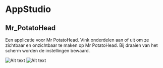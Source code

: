 # AppStudio
## Mr_PotatoHead
Een applicatie voor Mr PotatoHead. 
Vink onderdelen aan of uit om ze zichtbaar en onzichtbaar te maken op Mr PotatoHead. 
Bij draaien van het scherm worden de instellingen bewaard. 

![Alt text](/AppStudio/doc/Screen_MrPotatoHead1.JPG?raw=true)
![Alt text](/AppStudio/doc/Screen_MrPotatoHead2.JPG?raw=true)
